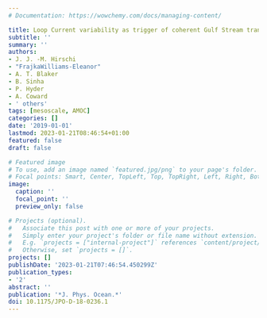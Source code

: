 ```yaml
---
# Documentation: https://wowchemy.com/docs/managing-content/

title: Loop Current variability as trigger of coherent Gulf Stream transport anomalies
subtitle: ''
summary: ''
authors:
- J. J. -M. Hirschi
- "FrajkaWilliams-Eleanor"
- A. T. Blaker
- B. Sinha
- P. Hyder
- A. Coward
- ' others'
tags: [mesoscale, AMOC]
categories: []
date: '2019-01-01'
lastmod: 2023-01-21T08:46:54+01:00
featured: false
draft: false

# Featured image
# To use, add an image named `featured.jpg/png` to your page's folder.
# Focal points: Smart, Center, TopLeft, Top, TopRight, Left, Right, BottomLeft, Bottom, BottomRight.
image:
  caption: ''
  focal_point: ''
  preview_only: false

# Projects (optional).
#   Associate this post with one or more of your projects.
#   Simply enter your project's folder or file name without extension.
#   E.g. `projects = ["internal-project"]` references `content/project/deep-learning/index.md`.
#   Otherwise, set `projects = []`.
projects: []
publishDate: '2023-01-21T07:46:54.450299Z'
publication_types:
- '2'
abstract: ''
publication: '*J. Phys. Ocean.*'
doi: 10.1175/JPO-D-18-0236.1
---
```

